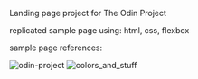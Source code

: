 Landing page project for The Odin Project

replicated sample page using: html, css, flexbox

sample page references:

![odin-project](https://user-images.githubusercontent.com/68394676/145070935-49c9a536-89c1-4321-bba6-501bddfb6cef.png)
![colors_and_stuff](https://user-images.githubusercontent.com/68394676/145070944-634edd5c-bda4-4696-b67f-0812e7960aae.png)
